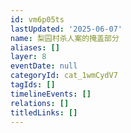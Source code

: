 ```yaml
---
id: vm6p05ts
lastUpdated: '2025-06-07'
name: 梨园村杀人案的掩盖部分
aliases: []
layer: 8
eventDate: null
categoryId: cat_1wmCydV7
tagIds: []
timelineEvents: []
relations: []
titledLinks: []
---
```


